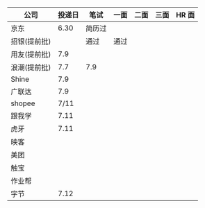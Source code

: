 | 公司         | 投递日 | 笔试 | 一面 | 二面 | 三面 | HR 面 |
| ------------ | ------ | ---- | ---- | ---- | ---- | ----- |
|京东          |6.30|简历过|
| 招银(提前批) |        | 通过 | 通过 |
| 用友(提前批) | 7.9    |      |
| 浪潮(提前批) | 7.7    | 7.9  |
| Shine       | 7.9    |
| 广联达       | 7.9   |
| shopee      |7/11   |
| 跟我学       |7.11     |      |
|虎牙|7.11|
|映客|
| 美团         |
|触宝|
|作业帮|
|字节|7.12|